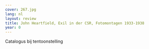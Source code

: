 ```yaml
---
cover: 267.jpg
lang: nl
layout: review
title: John Heartfield, Exil in der CSR, Fotomontagen 1933-1938
year: 0
---
```


Catalogus bij tentoonstelling
